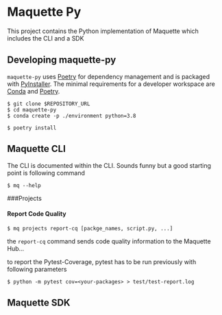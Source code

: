# Maquette Py

This project contains the Python implementation of Maquette which includes the CLI and a SDK


## Developing maquette-py

`maquette-py` uses [Poetry](https://python-poetry.org/) for dependency management and is packaged with [PyInstaller](https://www.pyinstaller.org/). The minimal requirements for a developer workspace are [Conda](https://docs.conda.io/en/latest/miniconda.html) and [Poetry](https://python-poetry.org/docs/#installation).

```
$ git clone $REPOSITORY_URL
$ cd maquette-py
$ conda create -p ./environment python=3.8

$ poetry install
```

## Maquette CLI
The CLI is documented within the CLI. Sounds funny but a good starting point is following command
```
$ mq --help
```
###Projects
#### Report Code Quality
```
$ mq projects report-cq [packge_names, script.py, ...]
```
the `report-cq` command sends code quality information to the Maquette Hub...

to report the Pytest-Coverage, pytest has to be run previously with following parameters
```
$ python -m pytest cov=<your-packages> > test/test-report.log
```

## Maquette SDK